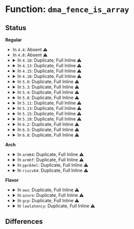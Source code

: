 # Function: <code>dma_fence_is_array</code>

## Status
<b>Regular</b>
<ul>
<li>
In <code>4.4</code>: Absent ⚠️
</li>
<li>
In <code>4.8</code>: Absent ⚠️
</li>
<li>
<details>
<summary>In <code>4.10</code>: Duplicate, Full Inline ⚠️</summary>

**Collision:** Static Duplication

**Inline:** Full

**Transformation:** False

**Instances:**

```
In drivers/dma-buf/sync_file.c (0)
Location: include/linux/dma-fence-array.h:60
Inline: True
```
```
In drivers/dma-buf/sync_debug.c (0)
Location: include/linux/dma-fence-array.h:60
Inline: True
```
</details>
</li>
<li>
<details>
<summary>In <code>4.13</code>: Duplicate, Full Inline ⚠️</summary>

**Collision:** Static Duplication

**Inline:** Full

**Transformation:** False

**Instances:**

```
In drivers/dma-buf/dma-fence-array.c (0)
Location: include/linux/dma-fence-array.h:60
Inline: True
```
```
In drivers/dma-buf/sync_file.c (0)
Location: include/linux/dma-fence-array.h:60
Inline: True
```
```
In drivers/dma-buf/sync_debug.c (0)
Location: include/linux/dma-fence-array.h:60
Inline: True
```
</details>
</li>
<li>
<details>
<summary>In <code>4.15</code>: Duplicate, Full Inline ⚠️</summary>

**Collision:** Static Duplication

**Inline:** Full

**Transformation:** False

**Instances:**

```
In drivers/dma-buf/dma-fence-array.c (0)
Location: include/linux/dma-fence-array.h:63
Inline: True
```
```
In drivers/dma-buf/sync_file.c (0)
Location: include/linux/dma-fence-array.h:63
Inline: True
```
```
In drivers/dma-buf/sync_debug.c (0)
Location: include/linux/dma-fence-array.h:63
Inline: True
```
</details>
</li>
<li>
<details>
<summary>In <code>4.18</code>: Duplicate, Full Inline ⚠️</summary>

**Collision:** Static Duplication

**Inline:** Full

**Transformation:** False

**Instances:**

```
In drivers/dma-buf/dma-fence-array.c (0)
Location: include/linux/dma-fence-array.h:63
Inline: True
```
```
In drivers/dma-buf/sync_file.c (ffffffff816e651d)
Location: include/linux/dma-fence-array.h:63
Inline: True
Inline callers:
  - drivers/dma-buf/sync_file.c:sync_file_ioctl_fence_info
```
```
In drivers/dma-buf/sync_debug.c (ffffffff816e75f0)
Location: include/linux/dma-fence-array.h:63
Inline: True
Inline callers:
  - drivers/dma-buf/sync_debug.c:sync_print_sync_file
```
</details>
</li>
<li>
<details>
<summary>In <code>5.0</code>: Duplicate, Full Inline ⚠️</summary>

**Collision:** Static Duplication

**Inline:** Full

**Transformation:** False

**Instances:**

```
In drivers/dma-buf/dma-fence-array.c (0)
Location: include/linux/dma-fence-array.h:63
Inline: True
```
```
In drivers/dma-buf/sync_file.c (ffffffff817098ad)
Location: include/linux/dma-fence-array.h:63
Inline: True
Inline callers:
  - drivers/dma-buf/sync_file.c:sync_file_ioctl_fence_info
```
```
In drivers/dma-buf/sync_debug.c (ffffffff8170a980)
Location: include/linux/dma-fence-array.h:63
Inline: True
Inline callers:
  - drivers/dma-buf/sync_debug.c:sync_print_sync_file
```
</details>
</li>
<li>
<details>
<summary>In <code>5.3</code>: Duplicate, Full Inline ⚠️</summary>

**Collision:** Static Duplication

**Inline:** Full

**Transformation:** False

**Instances:**

```
In drivers/dma-buf/dma-fence-array.c (0)
Location: include/linux/dma-fence-array.h:56
Inline: True
```
```
In drivers/dma-buf/sync_file.c (ffffffff8174509d)
Location: include/linux/dma-fence-array.h:56
Inline: True
Inline callers:
  - drivers/dma-buf/sync_file.c:sync_file_ioctl_fence_info
```
```
In drivers/dma-buf/sync_debug.c (ffffffff81746200)
Location: include/linux/dma-fence-array.h:56
Inline: True
Inline callers:
  - drivers/dma-buf/sync_debug.c:sync_print_sync_file
```
</details>
</li>
<li>
<details>
<summary>In <code>5.4</code>: Duplicate, Full Inline ⚠️</summary>

**Collision:** Static Duplication

**Inline:** Full

**Transformation:** False

**Instances:**

```
In drivers/dma-buf/dma-fence-array.c (0)
Location: include/linux/dma-fence-array.h:56
Inline: True
```
```
In drivers/dma-buf/sync_file.c (ffffffff81769248)
Location: include/linux/dma-fence-array.h:56
Inline: True
Inline callers:
  - drivers/dma-buf/sync_file.c:sync_file_ioctl_fence_info
```
```
In drivers/dma-buf/sync_debug.c (ffffffff8176a350)
Location: include/linux/dma-fence-array.h:56
Inline: True
Inline callers:
  - drivers/dma-buf/sync_debug.c:sync_print_sync_file
```
</details>
</li>
<li>
<details>
<summary>In <code>5.8</code>: Duplicate, Full Inline ⚠️</summary>

**Collision:** Static Duplication

**Inline:** Full

**Transformation:** False

**Instances:**

```
In drivers/dma-buf/dma-fence-array.c (0)
Location: include/linux/dma-fence-array.h:56
Inline: True
```
```
In drivers/dma-buf/sync_file.c (ffffffff8182b448)
Location: include/linux/dma-fence-array.h:56
Inline: True
Inline callers:
  - drivers/dma-buf/sync_file.c:sync_file_ioctl_fence_info
```
```
In drivers/dma-buf/sync_debug.c (ffffffff8182c470)
Location: include/linux/dma-fence-array.h:56
Inline: True
Inline callers:
  - drivers/dma-buf/sync_debug.c:sync_print_sync_file
```
</details>
</li>
<li>
<details>
<summary>In <code>5.11</code>: Duplicate, Full Inline ⚠️</summary>

**Collision:** Static Duplication

**Inline:** Full

**Transformation:** False

**Instances:**

```
In drivers/dma-buf/dma-fence-array.c (0)
Location: include/linux/dma-fence-array.h:56
Inline: True
```
```
In drivers/dma-buf/sync_file.c (ffffffff8183c298)
Location: include/linux/dma-fence-array.h:56
Inline: True
Inline callers:
  - drivers/dma-buf/sync_file.c:sync_file_ioctl_fence_info
```
```
In drivers/dma-buf/sync_debug.c (ffffffff8183d4d0)
Location: include/linux/dma-fence-array.h:56
Inline: True
Inline callers:
  - drivers/dma-buf/sync_debug.c:sync_print_sync_file
```
</details>
</li>
<li>
<details>
<summary>In <code>5.13</code>: Duplicate, Full Inline ⚠️</summary>

**Collision:** Static Duplication

**Inline:** Full

**Transformation:** False

**Instances:**

```
In drivers/dma-buf/dma-fence-array.c (0)
Location: include/linux/dma-fence-array.h:56
Inline: True
```
```
In drivers/dma-buf/sync_file.c (ffffffff8181f388)
Location: include/linux/dma-fence-array.h:56
Inline: True
Inline callers:
  - drivers/dma-buf/sync_file.c:sync_file_ioctl_fence_info
```
```
In drivers/dma-buf/sync_debug.c (ffffffff81820660)
Location: include/linux/dma-fence-array.h:56
Inline: True
Inline callers:
  - drivers/dma-buf/sync_debug.c:sync_print_sync_file
```
</details>
</li>
<li>
<details>
<summary>In <code>5.15</code>: Duplicate, Full Inline ⚠️</summary>

**Collision:** Static Duplication

**Inline:** Full

**Transformation:** False

**Instances:**

```
In drivers/dma-buf/dma-fence-array.c (0)
Location: include/linux/dma-fence-array.h:56
Inline: True
```
```
In drivers/dma-buf/sync_file.c (ffffffff818a9a28)
Location: include/linux/dma-fence-array.h:56
Inline: True
Inline callers:
  - drivers/dma-buf/sync_file.c:sync_file_ioctl_fence_info
```
```
In drivers/dma-buf/sync_debug.c (ffffffff818aad30)
Location: include/linux/dma-fence-array.h:56
Inline: True
Inline callers:
  - drivers/dma-buf/sync_debug.c:sync_print_sync_file
```
</details>
</li>
<li>
<details>
<summary>In <code>5.19</code>: Duplicate, Full Inline ⚠️</summary>

**Collision:** Static Duplication

**Inline:** Full

**Transformation:** False

**Instances:**

```
In drivers/dma-buf/dma-fence-array.c (ffffffff819ef450)
Location: include/linux/dma-fence.h:599
Inline: True
Inline callers:
  - drivers/dma-buf/dma-fence-array.c:dma_fence_array_next
  - drivers/dma-buf/dma-fence-array.c:dma_fence_match_context
  - drivers/dma-buf/dma-fence-array.c:dma_fence_match_context
  - drivers/dma-buf/dma-fence-array.c:dma_fence_array_create
  - drivers/dma-buf/dma-fence-array.c:dma_fence_array_release
  - drivers/dma-buf/dma-fence-array.c:dma_fence_array_signaled
  - drivers/dma-buf/dma-fence-array.c:dma_fence_array_enable_signaling
```
```
In drivers/dma-buf/dma-resv.c (ffffffff819f0ec5)
Location: include/linux/dma-fence.h:599
Inline: True
Inline callers:
  - drivers/dma-buf/dma-resv.c:dma_resv_add_fence
```
```
In drivers/dma-buf/sync_debug.c (ffffffff819f5390)
Location: include/linux/dma-fence.h:599
Inline: True
Inline callers:
  - drivers/dma-buf/sync_debug.c:sync_print_sync_file
```
</details>
</li>
<li>
<details>
<summary>In <code>6.2</code>: Duplicate, Full Inline ⚠️</summary>

**Collision:** Static Duplication

**Inline:** Full

**Transformation:** False

**Instances:**

```
In drivers/dma-buf/dma-fence-array.c (ffffffff81b6c9e0)
Location: include/linux/dma-fence.h:599
Inline: True
Inline callers:
  - drivers/dma-buf/dma-fence-array.c:dma_fence_array_next
  - drivers/dma-buf/dma-fence-array.c:dma_fence_match_context
  - drivers/dma-buf/dma-fence-array.c:dma_fence_match_context
  - drivers/dma-buf/dma-fence-array.c:dma_fence_array_create
  - drivers/dma-buf/dma-fence-array.c:dma_fence_array_release
  - drivers/dma-buf/dma-fence-array.c:dma_fence_array_signaled
  - drivers/dma-buf/dma-fence-array.c:dma_fence_array_enable_signaling
```
```
In drivers/dma-buf/dma-resv.c (ffffffff81b6eb95)
Location: include/linux/dma-fence.h:599
Inline: True
Inline callers:
  - drivers/dma-buf/dma-resv.c:dma_resv_add_fence
```
```
In drivers/dma-buf/sync_debug.c (ffffffff81b72890)
Location: include/linux/dma-fence.h:599
Inline: True
Inline callers:
  - drivers/dma-buf/sync_debug.c:sync_print_sync_file
```
</details>
</li>
<li>
<details>
<summary>In <code>6.5</code>: Duplicate, Full Inline ⚠️</summary>

**Collision:** Static Duplication

**Inline:** Full

**Transformation:** False

**Instances:**

```
In drivers/dma-buf/dma-fence-array.c (ffffffff81bc00b0)
Location: include/linux/dma-fence.h:621
Inline: True
Inline callers:
  - drivers/dma-buf/dma-fence-array.c:dma_fence_array_next
  - drivers/dma-buf/dma-fence-array.c:dma_fence_match_context
  - drivers/dma-buf/dma-fence-array.c:dma_fence_match_context
  - drivers/dma-buf/dma-fence-array.c:dma_fence_array_create
  - drivers/dma-buf/dma-fence-array.c:dma_fence_array_set_deadline
  - drivers/dma-buf/dma-fence-array.c:dma_fence_array_release
  - drivers/dma-buf/dma-fence-array.c:dma_fence_array_signaled
  - drivers/dma-buf/dma-fence-array.c:dma_fence_array_enable_signaling
```
```
In drivers/dma-buf/dma-resv.c (ffffffff81bc2485)
Location: include/linux/dma-fence.h:621
Inline: True
Inline callers:
  - drivers/dma-buf/dma-resv.c:dma_resv_add_fence
```
```
In drivers/dma-buf/sync_debug.c (ffffffff81bc6290)
Location: include/linux/dma-fence.h:621
Inline: True
Inline callers:
  - drivers/dma-buf/sync_debug.c:sync_print_sync_file
```
</details>
</li>
<li>
<details>
<summary>In <code>6.8</code>: Duplicate, Full Inline ⚠️</summary>

**Collision:** Static Duplication

**Inline:** Full

**Transformation:** False

**Instances:**

```
In drivers/dma-buf/dma-fence-array.c (ffffffff81c14830)
Location: include/linux/dma-fence.h:656
Inline: True
Inline callers:
  - drivers/dma-buf/dma-fence-array.c:dma_fence_array_next
  - drivers/dma-buf/dma-fence-array.c:dma_fence_match_context
  - drivers/dma-buf/dma-fence-array.c:dma_fence_match_context
  - drivers/dma-buf/dma-fence-array.c:dma_fence_array_create
  - drivers/dma-buf/dma-fence-array.c:dma_fence_array_set_deadline
  - drivers/dma-buf/dma-fence-array.c:dma_fence_array_release
  - drivers/dma-buf/dma-fence-array.c:dma_fence_array_signaled
  - drivers/dma-buf/dma-fence-array.c:dma_fence_array_enable_signaling
```
```
In drivers/dma-buf/dma-resv.c (ffffffff81c16c15)
Location: include/linux/dma-fence.h:656
Inline: True
Inline callers:
  - drivers/dma-buf/dma-resv.c:dma_resv_add_fence
```
```
In drivers/dma-buf/sync_debug.c (ffffffff81c1adb0)
Location: include/linux/dma-fence.h:656
Inline: True
Inline callers:
  - drivers/dma-buf/sync_debug.c:sync_print_sync_file
```
</details>
</li>
</ul>
<b>Arch</b>
<ul>
<li>
<details>
<summary>In <code>arm64</code>: Duplicate, Full Inline ⚠️</summary>

**Collision:** Static Duplication

**Inline:** Full

**Transformation:** False

**Instances:**

```
In drivers/dma-buf/dma-fence-array.c (0)
Location: include/linux/dma-fence-array.h:56
Inline: True
```
```
In drivers/dma-buf/sync_file.c (ffff80001096a8e4)
Location: include/linux/dma-fence-array.h:56
Inline: True
Inline callers:
  - drivers/dma-buf/sync_file.c:sync_file_ioctl_fence_info
```
```
In drivers/dma-buf/sync_debug.c (ffff80001096bf44)
Location: include/linux/dma-fence-array.h:56
Inline: True
Inline callers:
  - drivers/dma-buf/sync_debug.c:sync_print_sync_file
```
</details>
</li>
<li>
<details>
<summary>In <code>armhf</code>: Duplicate, Full Inline ⚠️</summary>

**Collision:** Static Duplication

**Inline:** Full

**Transformation:** False

**Instances:**

```
In drivers/dma-buf/dma-fence-array.c (0)
Location: include/linux/dma-fence-array.h:56
Inline: True
```
```
In drivers/dma-buf/sync_file.c (c0a40658)
Location: include/linux/dma-fence-array.h:56
Inline: True
Inline callers:
  - drivers/dma-buf/sync_file.c:sync_file_ioctl_fence_info
```
```
In drivers/dma-buf/sync_debug.c (c0a41ab4)
Location: include/linux/dma-fence-array.h:56
Inline: True
Inline callers:
  - drivers/dma-buf/sync_debug.c:sync_print_sync_file
```
</details>
</li>
<li>
<details>
<summary>In <code>ppc64el</code>: Duplicate, Full Inline ⚠️</summary>

**Collision:** Static Duplication

**Inline:** Full

**Transformation:** False

**Instances:**

```
In drivers/dma-buf/dma-fence-array.c (0)
Location: include/linux/dma-fence-array.h:56
Inline: True
```
```
In drivers/dma-buf/sync_file.c (c000000000a23064)
Location: include/linux/dma-fence-array.h:56
Inline: True
Inline callers:
  - drivers/dma-buf/sync_file.c:sync_file_ioctl_fence_info
```
```
In drivers/dma-buf/sync_debug.c (c000000000a24a04)
Location: include/linux/dma-fence-array.h:56
Inline: True
Inline callers:
  - drivers/dma-buf/sync_debug.c:sync_print_sync_file
```
</details>
</li>
<li>
<details>
<summary>In <code>riscv64</code>: Duplicate, Full Inline ⚠️</summary>

**Collision:** Static Duplication

**Inline:** Full

**Transformation:** False

**Instances:**

```
In drivers/dma-buf/dma-fence-array.c (0)
Location: include/linux/dma-fence-array.h:56
Inline: True
```
```
In drivers/dma-buf/sync_file.c (0)
Location: include/linux/dma-fence-array.h:56
Inline: True
```
```
In drivers/dma-buf/sync_debug.c (0)
Location: include/linux/dma-fence-array.h:56
Inline: True
```
</details>
</li>
</ul>
<b>Flavor</b>
<ul>
<li>
<details>
<summary>In <code>aws</code>: Duplicate, Full Inline ⚠️</summary>

**Collision:** Static Duplication

**Inline:** Full

**Transformation:** False

**Instances:**

```
In drivers/dma-buf/dma-fence-array.c (0)
Location: include/linux/dma-fence-array.h:56
Inline: True
```
```
In drivers/dma-buf/sync_file.c (ffffffff8171d938)
Location: include/linux/dma-fence-array.h:56
Inline: True
Inline callers:
  - drivers/dma-buf/sync_file.c:sync_file_ioctl_fence_info
```
```
In drivers/dma-buf/sync_debug.c (ffffffff8171ea40)
Location: include/linux/dma-fence-array.h:56
Inline: True
Inline callers:
  - drivers/dma-buf/sync_debug.c:sync_print_sync_file
```
</details>
</li>
<li>
<details>
<summary>In <code>azure</code>: Duplicate, Full Inline ⚠️</summary>

**Collision:** Static Duplication

**Inline:** Full

**Transformation:** False

**Instances:**

```
In drivers/dma-buf/dma-fence-array.c (0)
Location: include/linux/dma-fence-array.h:56
Inline: True
```
```
In drivers/dma-buf/sync_file.c (ffffffff816f6d98)
Location: include/linux/dma-fence-array.h:56
Inline: True
Inline callers:
  - drivers/dma-buf/sync_file.c:sync_file_ioctl_fence_info
```
```
In drivers/dma-buf/sync_debug.c (ffffffff816f7e80)
Location: include/linux/dma-fence-array.h:56
Inline: True
Inline callers:
  - drivers/dma-buf/sync_debug.c:sync_print_sync_file
```
</details>
</li>
<li>
<details>
<summary>In <code>gcp</code>: Duplicate, Full Inline ⚠️</summary>

**Collision:** Static Duplication

**Inline:** Full

**Transformation:** False

**Instances:**

```
In drivers/dma-buf/dma-fence-array.c (0)
Location: include/linux/dma-fence-array.h:56
Inline: True
```
```
In drivers/dma-buf/sync_file.c (ffffffff8175c708)
Location: include/linux/dma-fence-array.h:56
Inline: True
Inline callers:
  - drivers/dma-buf/sync_file.c:sync_file_ioctl_fence_info
```
```
In drivers/dma-buf/sync_debug.c (ffffffff8175d810)
Location: include/linux/dma-fence-array.h:56
Inline: True
Inline callers:
  - drivers/dma-buf/sync_debug.c:sync_print_sync_file
```
</details>
</li>
<li>
<details>
<summary>In <code>lowlatency</code>: Duplicate, Full Inline ⚠️</summary>

**Collision:** Static Duplication

**Inline:** Full

**Transformation:** False

**Instances:**

```
In drivers/dma-buf/dma-fence-array.c (0)
Location: include/linux/dma-fence-array.h:56
Inline: True
```
```
In drivers/dma-buf/sync_file.c (ffffffff81777da8)
Location: include/linux/dma-fence-array.h:56
Inline: True
Inline callers:
  - drivers/dma-buf/sync_file.c:sync_file_ioctl_fence_info
```
```
In drivers/dma-buf/sync_debug.c (ffffffff81778ea0)
Location: include/linux/dma-fence-array.h:56
Inline: True
Inline callers:
  - drivers/dma-buf/sync_debug.c:sync_print_sync_file
```
</details>
</li>
</ul>

## Differences
